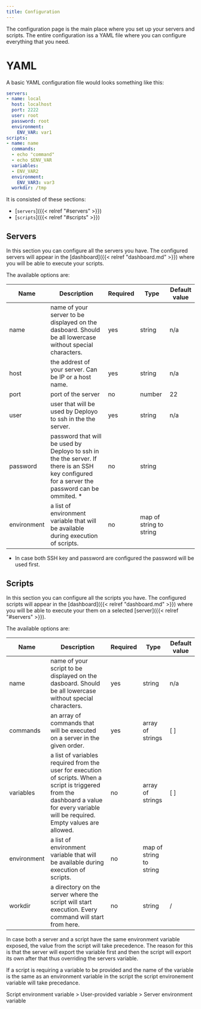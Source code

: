 ```yaml
---
title: Configuration
---
```


The configuration page is the main place where you set up your servers and scripts. The entire configuration iss a YAML file where you can configure everything that you need.

# YAML

A basic YAML configuration file would looks something like this:

```yaml
servers:
- name: local
  host: localhost
  port: 2222
  user: root
  password: root
  environment:
    ENV_VAR: var1
scripts:
- name: name
  commands:
  - echo "command"
  - echo $ENV_VAR
  variables:
  - ENV_VAR2
  environment:
    ENV_VAR3: var3
  workdir: /tmp
```

It is consisted of these sections:

* [`servers`]({{< relref "#servers" >}})
* [`scripts`]({{< relref "#scripts" >}})

## Servers

In this section you can configure all the servers you have. The configured servers will appear in the [dashboard]({{< relref "dashboard.md" >}}) where you will be able to execute your scripts. 

The available options are:

Name | Description | Required | Type | Default value
--- |--- |--- |--- |---
name | name of your server to be displayed on the dasboard. Should be all lowercase without special characters. | yes | string | n/a
host | the addrest of your server. Can be IP or a host name. | yes | string | n/a
port | port of the server | no | number | 22
user | user that will be used by Deployo to ssh in the the server. | yes | string | n/a
password | password that will be used by Deployo to ssh in the the server. If there is an SSH key configured for a server the password can be ommited. * | no | string |
environment | a list of environment variable that will be available during execution of scripts. | no | map of string to string |

* In case both SSH key and password are configured the password will be used first.

## Scripts

In this section you can configure all the scripts you have. The configured scripts will appear in the [dashboard]({{< relref "dashboard.md" >}}) where you will be able to execute your them on a selected [server]({{< relref "#servers" >}}).

The available options are:

Name | Description | Required | Type | Default value
--- |--- |--- |--- |---
name | name of your script to be displayed on the dasboard. Should be all lowercase without special characters. | yes | string | n/a
commands | an array of commands that will be executed on a server in the given order. | yes | array of strings | [ ]
variables | a list of variables required from the user for execution of scripts. When a script is triggered from the dashboard a value for every variable will be required. Empty values are allowed. | no | array of strings | [ ]
environment | a list of environment variable that will be available during execution of scripts. | no | map of string to string |
workdir | a directory on the server where the script will start execution. Every command will start from here. | no | string | /

In case both a server and a script have the same environment variable exposed, the value from the script will take precedence. The reason for this is that the server will export the variable first and then the script will export its own after that thus overriding the servers variable.

If a script is requiring a variable to be provided and the name of the variable is the same as an environment variable in the script the script environement variable will take precedance.

Script environment variable > User-provided variable > Server environment variable